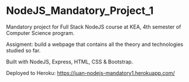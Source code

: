 # NodeJS_Mandatory_Project_1

Mandatory project for Full Stack NodeJS course at KEA, 4th semester of Computer Science program.

Assigment: build a webpage that contains all the theory and technologies studied so far.

Built with NodeJS, Express, HTML, CSS & Bootstrap.

Deployed to Heroku: https://juan-nodejs-mandatory1.herokuapp.com/
